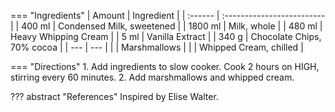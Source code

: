 === "Ingredients"
    | Amount  | Ingredient                 |
    | :------ | :------------------------- |
    | 400 ml  | Condensed Milk, sweetened  |
    | 1800 ml | Milk, whole                |
    | 480 ml  | Heavy Whipping Cream       |
    | 5 ml    | Vanilla Extract            |
    | 340 g   | Chocolate Chips, 70% cocoa |
    | ---     | ---                        |
    |         | Marshmallows               |
    |         | Whipped Cream, chilled     |

=== "Directions"
    1. Add ingredients to slow cooker. Cook 2 hours on HIGH, stirring every 60 minutes.
    2. Add marshmallows and whipped cream.

??? abstract "References"
    Inspired by Elise Walter.
